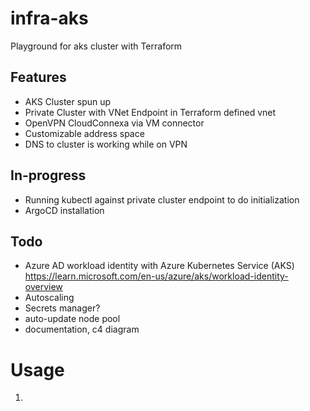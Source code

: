 # infra-aks
Playground for aks cluster with Terraform

## Features
- AKS Cluster spun up
- Private Cluster with VNet Endpoint in Terraform defined vnet
- OpenVPN CloudConnexa via VM connector
- Customizable address space
- DNS to cluster is working while on VPN

## In-progress
- Running kubectl against private cluster endpoint to do initialization
- ArgoCD installation

## Todo
- Azure AD workload identity with Azure Kubernetes Service (AKS) https://learn.microsoft.com/en-us/azure/aks/workload-identity-overview
- Autoscaling
- Secrets manager?
- auto-update node pool
- documentation, c4 diagram

# Usage
1. 
